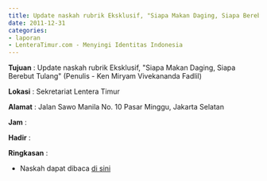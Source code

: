 ```yaml
---
title: Update naskah rubrik Eksklusif, "Siapa Makan Daging, Siapa Berebut Tulang" (Penulis - Ken Miryam Vivekananda Fadlil)	
date: 2011-12-31
categories:
- laporan
- LenteraTimur.com - Menyingi Identitas Indonesia
---
```


**Tujuan** : Update naskah rubrik Eksklusif, "Siapa Makan Daging, Siapa Berebut Tulang" (Penulis - Ken Miryam Vivekananda Fadlil)	

**Lokasi** : Sekretariat Lentera Timur

**Alamat** : Jalan Sawo Manila No. 10 Pasar Minggu, Jakarta Selatan

**Jam** : 

**Hadir** : 

**Ringkasan** : 
* Naskah dapat dibaca [di sini](http://www.lenteratimur.com/2011/12/%E2%80%9Csiapa-makan-daging-siapa-berebut-tulang%E2%80%9D/)
